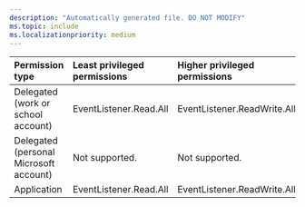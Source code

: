 ```yaml
---
description: "Automatically generated file. DO NOT MODIFY"
ms.topic: include
ms.localizationpriority: medium
---
```


|Permission type|Least privileged permissions|Higher privileged permissions|
|:---|:---|:---|
|Delegated (work or school account)|EventListener.Read.All|EventListener.ReadWrite.All|
|Delegated (personal Microsoft account)|Not supported.|Not supported.|
|Application|EventListener.Read.All|EventListener.ReadWrite.All|

